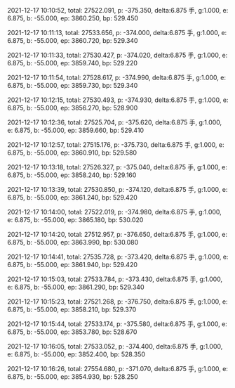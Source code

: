 2021-12-17 10:10:52, total: 27522.091, p: -375.350, delta:6.875 手, g:1.000, e: 6.875, b: -55.000, ep: 3860.250, bp: 529.450

2021-12-17 10:11:13, total: 27533.656, p: -374.000, delta:6.875 手, g:1.000, e: 6.875, b: -55.000, ep: 3860.720, bp: 529.340

2021-12-17 10:11:33, total: 27530.427, p: -374.020, delta:6.875 手, g:1.000, e: 6.875, b: -55.000, ep: 3859.740, bp: 529.220

2021-12-17 10:11:54, total: 27528.617, p: -374.990, delta:6.875 手, g:1.000, e: 6.875, b: -55.000, ep: 3859.730, bp: 529.340

2021-12-17 10:12:15, total: 27530.493, p: -374.930, delta:6.875 手, g:1.000, e: 6.875, b: -55.000, ep: 3856.270, bp: 528.900

2021-12-17 10:12:36, total: 27525.704, p: -375.620, delta:6.875 手, g:1.000, e: 6.875, b: -55.000, ep: 3859.660, bp: 529.410

2021-12-17 10:12:57, total: 27515.176, p: -375.730, delta:6.875 手, g:1.000, e: 6.875, b: -55.000, ep: 3860.910, bp: 529.580

2021-12-17 10:13:18, total: 27526.327, p: -375.040, delta:6.875 手, g:1.000, e: 6.875, b: -55.000, ep: 3858.240, bp: 529.160

2021-12-17 10:13:39, total: 27530.850, p: -374.120, delta:6.875 手, g:1.000, e: 6.875, b: -55.000, ep: 3861.240, bp: 529.420

2021-12-17 10:14:00, total: 27522.019, p: -374.980, delta:6.875 手, g:1.000, e: 6.875, b: -55.000, ep: 3865.180, bp: 530.020

2021-12-17 10:14:20, total: 27512.957, p: -376.650, delta:6.875 手, g:1.000, e: 6.875, b: -55.000, ep: 3863.990, bp: 530.080

2021-12-17 10:14:41, total: 27535.728, p: -373.420, delta:6.875 手, g:1.000, e: 6.875, b: -55.000, ep: 3861.940, bp: 529.420

2021-12-17 10:15:03, total: 27533.784, p: -373.430, delta:6.875 手, g:1.000, e: 6.875, b: -55.000, ep: 3861.290, bp: 529.340

2021-12-17 10:15:23, total: 27521.268, p: -376.750, delta:6.875 手, g:1.000, e: 6.875, b: -55.000, ep: 3858.210, bp: 529.370

2021-12-17 10:15:44, total: 27533.174, p: -375.580, delta:6.875 手, g:1.000, e: 6.875, b: -55.000, ep: 3853.780, bp: 528.670

2021-12-17 10:16:05, total: 27533.052, p: -374.400, delta:6.875 手, g:1.000, e: 6.875, b: -55.000, ep: 3852.400, bp: 528.350

2021-12-17 10:16:26, total: 27554.680, p: -371.070, delta:6.875 手, g:1.000, e: 6.875, b: -55.000, ep: 3854.930, bp: 528.250